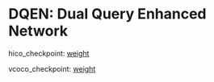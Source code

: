 # DQEN: Dual Query Enhanced Network
hico_checkpoint: [weight](https://drive.google.com/file/d/1I0eJOw877alyfNi-fLCF4vQYJP0yjIPd/view?usp=sharing)

vcoco_checkpoint: [weight](https://drive.google.com/file/d/11VWzYk6RwQ9hml0_SLElAhL9IIKxzyyV/view?usp=sharing)
